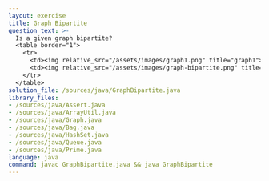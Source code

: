 ```yaml
---
layout: exercise
title: Graph Bipartite
question_text: >-
  Is a given graph bipartite?
  <table border="1">
    <tr>
      <td><img relative_src="/assets/images/graph1.png" title="graph1"></td>
      <td><img relative_src="/assets/images/graph-bipartite.png" title="graph-bipartite"></td>
    </tr>
  </table>
solution_file: /sources/java/GraphBipartite.java
library_files:
- /sources/java/Assert.java
- /sources/java/ArrayUtil.java
- /sources/java/Graph.java
- /sources/java/Bag.java
- /sources/java/HashSet.java
- /sources/java/Queue.java
- /sources/java/Prime.java
language: java
command: javac GraphBipartite.java && java GraphBipartite
---
```

